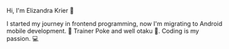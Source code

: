 Hi, I'm Elizandra Krier 👋

I started my journey in frontend programming, now I'm migrating to Android mobile development. 🧮
Trainer Poke and well otaku 🥷.
Coding is my passion. 💻




